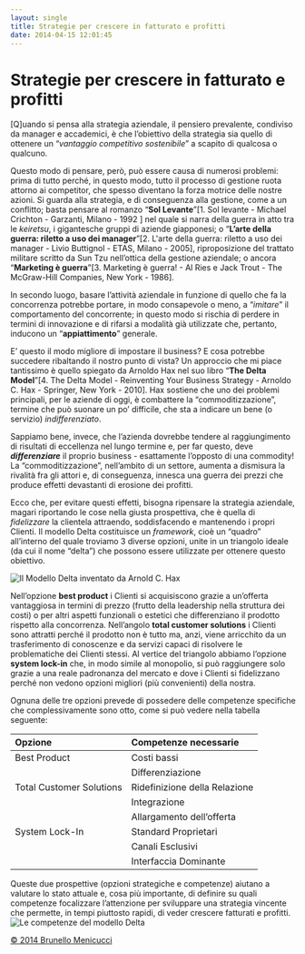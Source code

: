 ```yaml
---
layout: single
title: Strategie per crescere in fatturato e profitti
date: 2014-04-15 12:01:45
---
```

<h1>Strategie per crescere in fatturato e profitti</h1>
[Q]uando si pensa alla strategia aziendale, il pensiero prevalente, condiviso da manager e accademici, è che l’obiettivo della strategia sia quello di ottenere un “<em>vantaggio competitivo sostenibile</em>” a scapito di qualcosa o qualcuno.

Questo modo di pensare, però, può essere causa di numerosi problemi: prima di tutto perché, in questo modo, tutto il processo di gestione ruota attorno ai competitor, che spesso diventano la forza motrice delle nostre azioni. Si guarda alla strategia, e di conseguenza alla gestione, come a un conflitto; basta pensare al romanzo “<strong>Sol Levante</strong>”[1. Sol levante - Michael Crichton - Garzanti, Milano - 1992 ] nel quale si narra della guerra in atto tra le <em>keiretsu</em>, i gigantesche gruppi di aziende giapponesi; o “<strong>L’arte della guerra: riletto a uso dei manager</strong>”[2. L'arte della guerra: riletto a uso dei manager - Livio Buttignol - ETAS, Milano - 2005], riproposizione del trattato militare scritto da Sun Tzu nell’ottica della gestione aziendale; o ancora “<strong>Marketing è guerra</strong>”[3. Marketing è guerra! - Al Ries e Jack Trout - The McGraw-Hill Companies, New York - 1986].

In secondo luogo, basare l’attività aziendale in funzione di quello che fa la concorrenza potrebbe portare, in modo consapevole o meno, a “<em>imitare</em>” il comportamento del concorrente; in questo modo si rischia di perdere in termini di innovazione e di rifarsi a modalità già utilizzate che, pertanto, inducono un “<strong>appiattimento</strong>” generale.

E’ questo il modo migliore di impostare il business? E cosa potrebbe succedere ribaltando il nostro punto di vista? Un approccio che mi piace tantissimo è quello spiegato da Arnoldo Hax nel suo libro “<strong>The Delta Model</strong>”[4. The Delta Model - Reinventing Your Business Strategy - Arnoldo C. Hax - Springer, New York - 2010]. Hax sostiene che uno dei problemi principali, per le aziende di oggi, è combattere la “commoditizzazione”, termine che può suonare un po’ difficile, che sta a indicare un bene (o servizio) <em>indifferenziato</em>.

Sappiamo bene, invece, che l’azienda dovrebbe tendere al raggiungimento di risultati di eccellenza nel lungo termine e, per far questo, deve <strong><em>differenziare</em></strong> il proprio business - esattamente l’opposto di una commodity! La “commoditizzazione”, nell’ambito di un settore, aumenta a dismisura la rivalità fra gli attori e, di conseguenza, innesca una guerra dei prezzi che produce effetti devastanti di erosione dei profitti.

Ecco che, per evitare questi effetti, bisogna ripensare la strategia aziendale, magari riportando le cose nella giusta prospettiva, che è quella di <em>fidelizzare</em> la clientela attraendo, soddisfacendo e mantenendo i propri Clienti. Il modello Delta costituisce un <em>framework</em>, cioè un “quadro” all’interno del quale troviamo 3 diverse opzioni, unite in un triangolo ideale (da cui il nome “delta”) che possono essere utilizzate per ottenere questo obiettivo.

<img alt="Il Modello Delta inventato da Arnold C. Hax" src="https://dl.dropboxusercontent.com/u/312263/%7EWeb%20Images/Delta%20model.png" />

Nell’opzione <strong>best product</strong> i Clienti si acquisiscono grazie a un’offerta vantaggiosa in termini di prezzo (frutto della leadership nella struttura dei costi) o per altri aspetti funzionali o estetici che differenziano il prodotto rispetto alla concorrenza. Nell’angolo <strong>total customer solutions</strong> i Clienti sono attratti perché il prodotto non è tutto ma, anzi, viene arricchito da un trasferimento di conoscenze e da servizi capaci di risolvere le problematiche dei Clienti stessi. Al vertice del triangolo abbiamo l’opzione <strong>system lock-in</strong> che, in modo simile al monopolio, si può raggiungere solo grazie a una reale padronanza del mercato e dove i Clienti si fidelizzano perché non vedono opzioni migliori (più convenienti) della nostra.

Ognuna delle tre opzioni prevede di possedere delle competenze specifiche che complessivamente sono otto, come si può vedere nella tabella seguente:
<table><colgroup> <col style="text-align: left;" /> <col style="text-align: left;" /> </colgroup>
<thead>
<tr>
<th style="text-align: left;">Opzione</th>
<th style="text-align: left;">Competenze necessarie</th>
</tr>
</thead>
<tbody>
<tr>
<td style="text-align: left;">Best Product</td>
<td style="text-align: left;">Costi bassi</td>
</tr>
<tr>
<td style="text-align: left;"></td>
<td style="text-align: left;">Differenziazione</td>
</tr>
<tr>
<td style="text-align: left;">Total Customer Solutions</td>
<td style="text-align: left;">Ridefinizione della Relazione</td>
</tr>
<tr>
<td style="text-align: left;"></td>
<td style="text-align: left;">Integrazione</td>
</tr>
<tr>
<td style="text-align: left;"></td>
<td style="text-align: left;">Allargamento dell’offerta</td>
</tr>
<tr>
<td style="text-align: left;">System Lock-In</td>
<td style="text-align: left;">Standard Proprietari</td>
</tr>
<tr>
<td style="text-align: left;"></td>
<td style="text-align: left;">Canali Esclusivi</td>
</tr>
<tr>
<td style="text-align: left;"></td>
<td style="text-align: left;">Interfaccia Dominante</td>
</tr>
</tbody>
</table>
Queste due prospettive (opzioni strategiche e competenze) aiutano a valutare lo stato attuale e, cosa più importante, di definire su quali competenze focalizzare l’attenzione per sviluppare una strategia vincente che permette, in tempi piuttosto rapidi, di veder crescere fatturati e profitti.

<img alt="Le competenze del modello Delta" src="https://dl.dropboxusercontent.com/u/312263/%7EWeb%20Images/Competenze%20del%20modello%20delta.png" />

<a href="http://www.blackstarconsulting.it">© 2014 Brunello Menicucci</a>